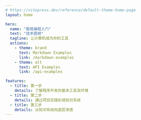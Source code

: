 ```yaml
---
# https://vitepress.dev/reference/default-theme-home-page
layout: home

hero:
  name: "极简编程入门"
  text: "技术提纲"
  tagline: 让计算机成为你的工具
  actions:
    - theme: brand
      text: Markdown Examples
      link: /markdown-examples
    - theme: alt
      text: API Examples
      link: /api-examples

features:
  - title: 第一步
    details: 了解程序开发的基本工具及环境
  - title: 第二步
    details: 通过项目实践形成知识系统
  - title: 第三步
    details: 从知识系统向底层渗透
---
```


